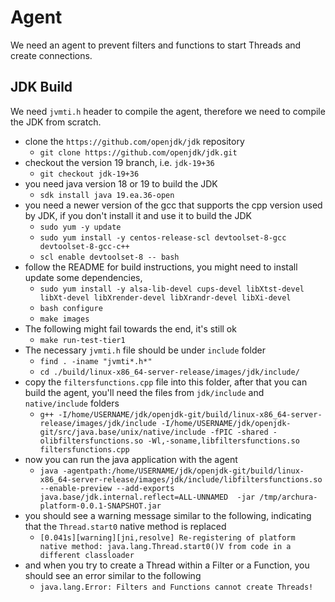 # Agent 

We need an agent to prevent filters and functions to start Threads and create connections. 
 
## JDK Build

We need `jvmti.h` header to compile the agent, therefore we need to compile the JDK from scratch.

* clone the `https://github.com/openjdk/jdk` repository
  * `git clone https://github.com/openjdk/jdk.git`
* checkout the version 19 branch, i.e. `jdk-19+36`
  * `git checkout jdk-19+36`
* you need java version 18 or 19 to build the JDK
  * `sdk install java 19.ea.36-open`
* you need a newer version of the gcc that supports the cpp version used by JDK, if you don't install it and use it to build the JDK
  * `sudo yum -y update`
  * `sudo yum install -y centos-release-scl devtoolset-8-gcc devtoolset-8-gcc-c++`
  * `scl enable devtoolset-8 -- bash` 
* follow the README for build instructions, you might need to install update some dependencies, 
  * `sudo yum install -y alsa-lib-devel cups-devel libXtst-devel libXt-devel libXrender-devel libXrandr-devel libXi-devel`
  * `bash configure`
  * `make images`
* The following might fail towards the end, it's still ok
  * `make run-test-tier1` 
* The necessary `jvmti.h` file should be under `include` folder
  * `find . -iname "jvmti*.h*"`
  * `cd ./build/linux-x86_64-server-release/images/jdk/include/`
* copy the `filtersfunctions.cpp` file into this folder, after that you can build the agent, you'll need the files from `jdk/include` and `native/include` folders
  * `g++ -I/home/USERNAME/jdk/openjdk-git/build/linux-x86_64-server-release/images/jdk/include -I/home/USERNAME/jdk/openjdk-git/src/java.base/unix/native/include -fPIC -shared -olibfiltersfunctions.so -Wl,-soname,libfiltersfunctions.so filtersfunctions.cpp`
* now you can run the java application with the agent
  * `java -agentpath:/home/USERNAME/jdk/openjdk-git/build/linux-x86_64-server-release/images/jdk/include/libfiltersfunctions.so --enable-preview --add-exports java.base/jdk.internal.reflect=ALL-UNNAMED  -jar /tmp/archura-platform-0.0.1-SNAPSHOT.jar`
* you should see a warning message similar to the following, indicating that the `Thread.start0` native method is replaced
  * `[0.041s][warning][jni,resolve] Re-registering of platform native method: java.lang.Thread.start0()V from code in a different classloader`
* and when you try to create a Thread within a Filter or a Function, you should see an error similar to the following
  * `java.lang.Error: Filters and Functions cannot create Threads!`
